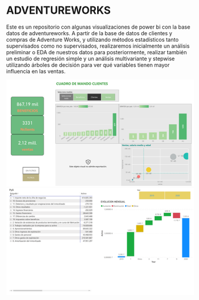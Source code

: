 # ADVENTUREWORKS

Este es un repositorio con algunas visualizaciones de power bi con la base datos de adventureworks. A partir de la base de datos de clientes y compras de Adventure Works, y utilizando métodos estadísticos tanto supervisados como no supervisados, realizaremos inicialmente un análisis preliminar o EDA de nuestros datos para posteriormente, realizar también un estudio de regresión simple y un análisis multivariante y stepwise utilizando árboles de decisión para ver qué variables tienen mayor influencia en las ventas.


<img src="https://github.com/SANTONLA/ADVENTUREWORKS/blob/main/CUADRO%20DE%20MANDOS%20CLIENTES.pdf"/>

<img src="https://github.com/SANTONLA/ADVENTUREWORKS/blob/main/P%26G%20ADVENTUREWORKS.pdf"/>

